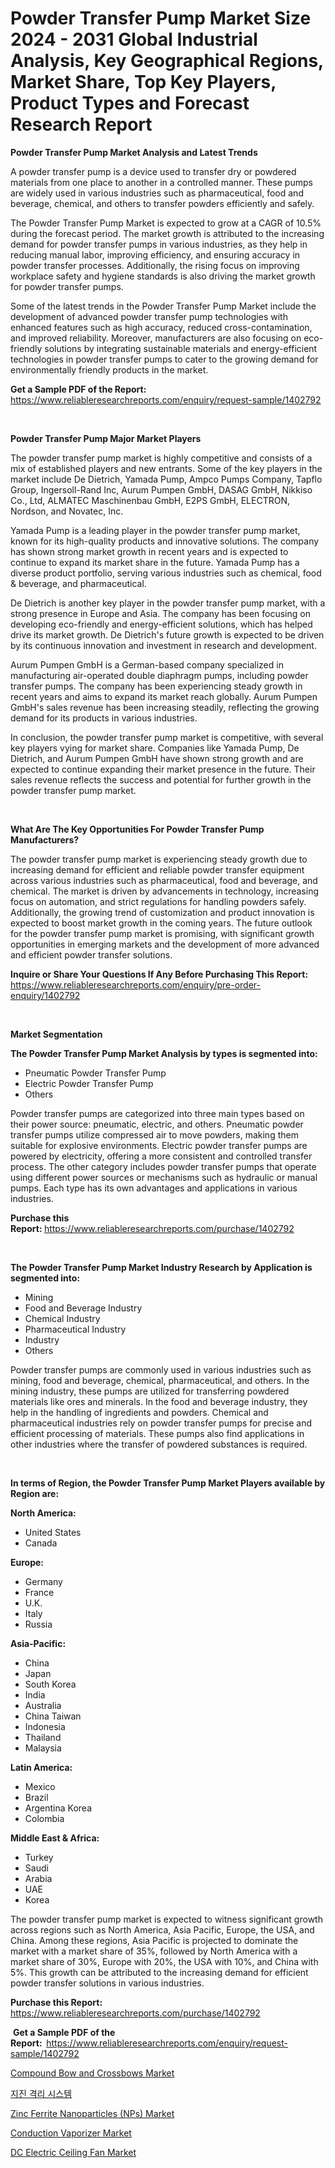 <p><h1>Powder Transfer Pump Market Size 2024 - 2031 Global Industrial Analysis, Key Geographical Regions, Market Share, Top Key Players, Product Types and Forecast Research Report</h1></p><p><strong>Powder Transfer Pump Market Analysis and Latest Trends</strong></p>
<p><p>A powder transfer pump is a device used to transfer dry or powdered materials from one place to another in a controlled manner. These pumps are widely used in various industries such as pharmaceutical, food and beverage, chemical, and others to transfer powders efficiently and safely.</p><p>The Powder Transfer Pump Market is expected to grow at a CAGR of 10.5% during the forecast period. The market growth is attributed to the increasing demand for powder transfer pumps in various industries, as they help in reducing manual labor, improving efficiency, and ensuring accuracy in powder transfer processes. Additionally, the rising focus on improving workplace safety and hygiene standards is also driving the market growth for powder transfer pumps.</p><p>Some of the latest trends in the Powder Transfer Pump Market include the development of advanced powder transfer pump technologies with enhanced features such as high accuracy, reduced cross-contamination, and improved reliability. Moreover, manufacturers are also focusing on eco-friendly solutions by integrating sustainable materials and energy-efficient technologies in powder transfer pumps to cater to the growing demand for environmentally friendly products in the market.</p></p>
<p><strong>Get a Sample PDF of the Report:&nbsp;</strong> <a href="https://www.reliableresearchreports.com/enquiry/request-sample/1402792">https://www.reliableresearchreports.com/enquiry/request-sample/1402792</a></p>
<p>&nbsp;</p>
<p><strong>Powder Transfer Pump Major Market Players</strong></p>
<p><p>The powder transfer pump market is highly competitive and consists of a mix of established players and new entrants. Some of the key players in the market include De Dietrich, Yamada Pump, Ampco Pumps Company, Tapflo Group, Ingersoll-Rand Inc, Aurum Pumpen GmbH, DASAG GmbH, Nikkiso Co., Ltd, ALMATEC Maschinenbau GmbH, E2PS GmbH, ELECTRON, Nordson, and Novatec, Inc.</p><p>Yamada Pump is a leading player in the powder transfer pump market, known for its high-quality products and innovative solutions. The company has shown strong market growth in recent years and is expected to continue to expand its market share in the future. Yamada Pump has a diverse product portfolio, serving various industries such as chemical, food & beverage, and pharmaceutical.</p><p>De Dietrich is another key player in the powder transfer pump market, with a strong presence in Europe and Asia. The company has been focusing on developing eco-friendly and energy-efficient solutions, which has helped drive its market growth. De Dietrich's future growth is expected to be driven by its continuous innovation and investment in research and development.</p><p>Aurum Pumpen GmbH is a German-based company specialized in manufacturing air-operated double diaphragm pumps, including powder transfer pumps. The company has been experiencing steady growth in recent years and aims to expand its market reach globally. Aurum Pumpen GmbH's sales revenue has been increasing steadily, reflecting the growing demand for its products in various industries.</p><p>In conclusion, the powder transfer pump market is competitive, with several key players vying for market share. Companies like Yamada Pump, De Dietrich, and Aurum Pumpen GmbH have shown strong growth and are expected to continue expanding their market presence in the future. Their sales revenue reflects the success and potential for further growth in the powder transfer pump market.</p></p>
<p>&nbsp;</p>
<p><strong>What Are The Key Opportunities For Powder Transfer Pump Manufacturers?</strong></p>
<p><p>The powder transfer pump market is experiencing steady growth due to increasing demand for efficient and reliable powder transfer equipment across various industries such as pharmaceutical, food and beverage, and chemical. The market is driven by advancements in technology, increasing focus on automation, and strict regulations for handling powders safely. Additionally, the growing trend of customization and product innovation is expected to boost market growth in the coming years. The future outlook for the powder transfer pump market is promising, with significant growth opportunities in emerging markets and the development of more advanced and efficient powder transfer solutions.</p></p>
<p><strong>Inquire or Share Your Questions If Any Before Purchasing This Report:</strong> <a href="https://www.reliableresearchreports.com/enquiry/pre-order-enquiry/1402792">https://www.reliableresearchreports.com/enquiry/pre-order-enquiry/1402792</a></p>
<p>&nbsp;</p>
<p><strong>Market Segmentation</strong></p>
<p><strong>The Powder Transfer Pump Market Analysis by types is segmented into:</strong></p>
<p><ul><li>Pneumatic Powder Transfer Pump</li><li>Electric Powder Transfer Pump</li><li>Others</li></ul></p>
<p><p>Powder transfer pumps are categorized into three main types based on their power source: pneumatic, electric, and others. Pneumatic powder transfer pumps utilize compressed air to move powders, making them suitable for explosive environments. Electric powder transfer pumps are powered by electricity, offering a more consistent and controlled transfer process. The other category includes powder transfer pumps that operate using different power sources or mechanisms such as hydraulic or manual pumps. Each type has its own advantages and applications in various industries.</p></p>
<p><strong>Purchase this Report:&nbsp;</strong><a href="https://www.reliableresearchreports.com/purchase/1402792">https://www.reliableresearchreports.com/purchase/1402792</a></p>
<p>&nbsp;</p>
<p><strong>The Powder Transfer Pump Market Industry Research by Application is segmented into:</strong></p>
<p><ul><li>Mining</li><li>Food and Beverage Industry</li><li>Chemical Industry</li><li>Pharmaceutical Industry</li><li>Industry</li><li>Others</li></ul></p>
<p><p>Powder transfer pumps are commonly used in various industries such as mining, food and beverage, chemical, pharmaceutical, and others. In the mining industry, these pumps are utilized for transferring powdered materials like ores and minerals. In the food and beverage industry, they help in the handling of ingredients and powders. Chemical and pharmaceutical industries rely on powder transfer pumps for precise and efficient processing of materials. These pumps also find applications in other industries where the transfer of powdered substances is required.</p></p>
<p>&nbsp;</p>
<p><strong>In terms of Region, the Powder Transfer Pump Market Players available by Region are:</strong></p>
<p>
    <p> <strong> North America: </strong>
        <ul>
            <li>United States</li>
            <li>Canada</li>
        </ul>
        </p> 
    <p> <strong> Europe: </strong>
        <ul>
            <li>Germany</li>
            <li>France</li>
            <li>U.K.</li>
            <li>Italy</li>
            <li>Russia</li>
        </ul>
        </p> 
    <p> <strong> Asia-Pacific: </strong>
        <ul>
            <li>China</li>
            <li>Japan</li>
            <li>South Korea</li>
            <li>India</li>
            <li>Australia</li>
            <li>China Taiwan</li>
            <li>Indonesia</li>
            <li>Thailand</li>
            <li>Malaysia</li>
        </ul>
        </p> 
    <p> <strong> Latin America: </strong>
        <ul>
            <li>Mexico</li>
            <li>Brazil</li>
            <li>Argentina Korea</li>
            <li>Colombia</li>
        </ul>
        </p> 
    <p> <strong> Middle East & Africa: </strong>
        <ul>
            <li>Turkey</li>
            <li>Saudi</li>
            <li>Arabia</li>
            <li>UAE</li>
            <li>Korea</li>
        </ul>
    </p>
    </p>
<p><p>The powder transfer pump market is expected to witness significant growth across regions such as North America, Asia Pacific, Europe, the USA, and China. Among these regions, Asia Pacific is projected to dominate the market with a market share of 35%, followed by North America with a market share of 30%, Europe with 20%, the USA with 10%, and China with 5%. This growth can be attributed to the increasing demand for efficient powder transfer solutions in various industries.</p></p>
<p><strong>Purchase this Report: </strong><a href="https://www.reliableresearchreports.com/purchase/1402792">https://www.reliableresearchreports.com/purchase/1402792</a></p>
<p>&nbsp;<strong>Get a Sample PDF of the Report:&nbsp;&nbsp;</strong><a href="https://www.reliableresearchreports.com/enquiry/request-sample/1402792">https://www.reliableresearchreports.com/enquiry/request-sample/1402792</a></p>
<p><strong></strong></p>
<p><p><a href="https://silk-columnist-571.notion.site/Compound-Bow-and-Crossbows-Market-Furnish-Information-about-Market-Size-Market-Share-Market-Dynami-3fac7408cdaf4ffea78d8255c6f429bb">Compound Bow and Crossbows Market</a></p><p><a href="https://medium.com/@gamblestampleyjenny50m5sl6/%EC%A7%80%EC%A7%84-%EC%A0%88%EC%97%B0-%EC%8B%9C%EC%8A%A4%ED%85%9C-%EC%8B%9C%EC%9E%A5-%EC%9C%A0%ED%98%95-%EC%9D%91%EC%9A%A9-%EB%B0%8F-%EC%A7%80%EB%A6%AC%EC%97%90-%EB%8C%80%ED%95%9C-%ED%8F%AC%EA%B4%84%EC%A0%81-%ED%8F%89%EA%B0%80-a9b414a629fb">지진 격리 시스템</a></p><p><a href="https://github.com/ChiragRp1/Market-Research-Report-List-3/blob/main/zinc-ferrite-nanoparticles-nps-market.md">Zinc Ferrite Nanoparticles (NPs) Market</a></p><p><a href="https://cute-banjo-8ca.notion.site/Decoding-the-Conduction-Vaporizer-Market-A-Deep-Dive-into-the-Latest-Market-Trends-Market-Segmenta-96fc428687b849478cdaaebfa203e4eb">Conduction Vaporizer Market</a></p><p><a href="https://issuu.com/reportprime-2/docs/dc-electric-ceiling-fan-market-size-2030.pptx">DC Electric Ceiling Fan Market</a></p></p>